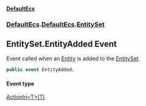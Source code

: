 #### [DefaultEcs](./index.md 'index')
### [DefaultEcs](./index.md 'index').[DefaultEcs](./DefaultEcs.md 'DefaultEcs').[EntitySet](./DefaultEcs-EntitySet.md 'DefaultEcs.EntitySet')
## EntitySet.EntityAdded Event
Event called when an [Entity](./DefaultEcs-Entity.md 'DefaultEcs.Entity') is added to the [EntitySet](./DefaultEcs-EntitySet.md 'DefaultEcs.EntitySet').  
```C#
public event EntityAdded;
```
#### Event type
[ActionIn&lt;T&gt;(T)](./DefaultEcs-ActionIn-T-(T).md 'DefaultEcs.ActionIn&lt;T&gt;(T)')
